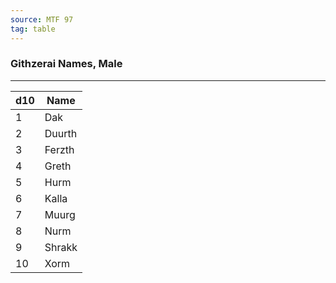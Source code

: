 ```yaml
---
source: MTF 97
tag: table
---
```


### Githzerai Names, Male
---
|d10|Name|
|----|------------|
|1|Dak|
|2|Duurth|
|3|Ferzth|
|4|Greth|
|5|Hurm|
|6|Kalla|
|7|Muurg|
|8|Nurm|
|9|Shrakk|
|10|Xorm|
